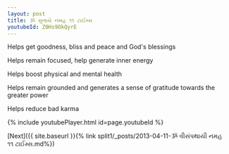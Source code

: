 ```yaml
---
layout: post
title: ૐ મુનાયે નમહ ૧૧ ટાઈમ્સ
youtubeId: Z0Hs9OkQyrE
---
```

 
 
Helps get goodness, bliss and peace and God's blessings
 
Helps remain focused, help generate inner energy 
 
Helps boost physical and mental health 
 
Helps remain grounded and generates a sense of gratitude towards the greater power 
 
Helps reduce bad karma
 
 
 
 


{% include youtubePlayer.html id=page.youtubeId %}
 
[Next]({{ site.baseurl }}{% link  split1/_posts/2013-04-11-ૐ વીસંપથાયી નમહ ૧૧ ટાઈમ્સ.md%})
 
